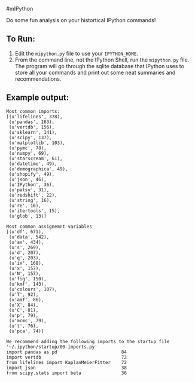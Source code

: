 #mIPython 

Do some fun analysis on your histortical IPython commands!

## To Run:

1. Edit the `mipython.py` file to use your `IPYTHON_HOME`.
2. From the command line, not the IPython Shell, run the `mipython.py` file. The program will go through the sqlite database that IPython uses to store all your commands and print out some neat summaries and recommendations. 

## Example output:

```
Most common imports:
[(u'lifelines', 378),
 (u'pandas', 163),
 (u'vertdb', 156),
 (u'sklearn', 141),
 (u'scipy', 137),
 (u'matplotlib', 103),
 (u'pymc', 78),
 (u'numpy', 69),
 (u'starscream', 61),
 (u'datetime', 49),
 (u'demographica', 49),
 (u'shopify', 49),
 (u'json', 46),
 (u'IPython', 36),
 (u'patsy', 31),
 (u'redshift', 22),
 (u'string', 16),
 (u're', 16),
 (u'itertools', 15),
 (u'glob', 13)]

Most common assignemnt variables
[(u'df', 671),
 (u'data', 542),
 (u'ax', 434),
 (u's', 269),
 (u'd', 207),
 (u'q', 203),
 (u'ix', 168),
 (u'x', 157),
 (u'N', 157),
 (u'fig', 150),
 (u'kmf', 143),
 (u'colours', 107),
 (u'T', 92),
 (u'aaf', 86),
 (u'X', 84),
 (u'C', 81),
 (u'p', 79),
 (u'mcmc', 79),
 (u't', 76),
 (u'pca', 74)]

We recommend adding the following imports to the startup file '~/.ipython/startup/00-imports.py'
import pandas as pd                        84
import vertdb                              72
from lifelines import KaplanMeierFitter    72
import json                                38
from scipy.stats import beta               36
```
